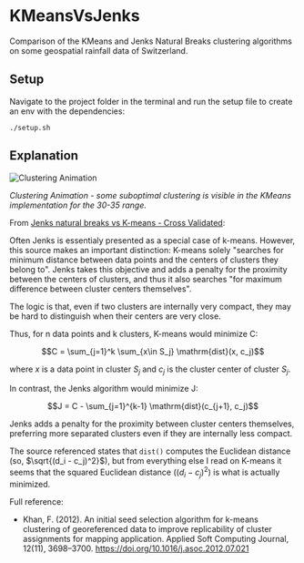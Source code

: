 # KMeansVsJenks

Comparison of the KMeans and Jenks Natural Breaks clustering algorithms on some geospatial rainfall data of Switzerland.

## Setup

Navigate to the project folder in the terminal and run the setup file to create an env with the dependencies:

```
./setup.sh
```

## Explanation

![Clustering Animation](clustering.gif)

*Clustering Animation - some suboptimal clustering is visible in the KMeans implementation for the 30-35 range.*

From [Jenks natural breaks vs K-means - Cross Validated](https://stats.stackexchange.com/questions/143007/jenks-natural-breaks-vs-k-means#:~:text=The%20Jenks%20natural%20breaks%20algorithm,they%20minimize%20within%20group%20distances.):

Often Jenks is essentialy presented as a special case of k-means. However, this source makes an important distinction: K-means solely "searches for minimum distance between data points and the centers of clusters they belong to". Jenks takes this objective and adds a penalty for the proximity between the centers of clusters, and thus it also searches "for maximum difference between cluster centers themselves".

The logic is that, even if two clusters are internally very compact, they may be hard to distinguish when their centers are very close.

Thus, for n data points and k clusters, K-means would minimize C:

$$C = \sum_{j=1}^k \sum_{x\in S_j} \mathrm{dist}(x, c_j)$$

where $x$ is a data point in cluster $S_j$ and $c_j$ is the cluster center of cluster $S_j$.

In contrast, the Jenks algorithm would minimize J:

$$J = C - \sum_{j=1}^{k-1} \mathrm{dist}(c_{j+1}, c_j)$$

Jenks adds a penalty for the proximity between cluster centers themselves, preferring more separated clusters even if they are internally less compact.

The source referenced states that `dist()` computes the Euclidean distance (so, $\sqrt{(d_i - c_j)^2}$), but from everything else I read on K-means it seems that the squared Euclidean distance ($(d_i - c_j)^2$) is what is actually minimized.

Full reference:

- Khan, F. (2012). An initial seed selection algorithm for k-means clustering of georeferenced data to improve replicability of cluster assignments for mapping application. Applied Soft Computing Journal, 12(11), 3698–3700. https://doi.org/10.1016/j.asoc.2012.07.021